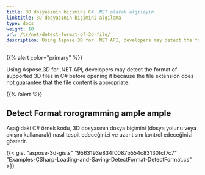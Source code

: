 ```yaml
---
title: 3D dosyasının biçimini C# .NET olarak algılayın
linktitle: 3D dosyasının biçimini algılama
type: docs
weight: 10
url: /tr/net/detect-format-of-3d-file/
description: Using Aspose.3D for .NET API, developers may detect the format of supported 3D files in C# before opening it because the file extension does not guarantee that the file content is appropriate.
---
```

{{% alert color="primary" %}} 

Using Aspose.3D for .NET API, developers may detect the format of supported 3D files in C# before opening it because the file extension does not guarantee that the file content is appropriate.

{{% /alert %}} 
##  **Detect Format rorogramming ample ample**
Aşağıdaki C# örnek kodu, 3D dosyasının dosya biçimini (dosya yolunu veya akışını kullanarak) nasıl tespit edeceğinizi ve uzantısını kontrol edeceğinizi gösterir.

{{< gist "aspose-3d-gists" "9563193e834f0087b554c83130fcf7c7" "Examples-CSharp-Loading-and-Saving-DetectFormat-DetectFormat.cs" >}}
